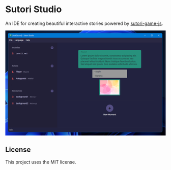 # Sutori Studio

An IDE for creating beautiful interactive stories powered by [sutori-game-js](https://github.com/kodaloid/sutori-game-js).

![alt text](https://github.com/kodaloid/sutori-studio/blob/main/screenshot.png?raw=true)

## License

This project uses the MIT license.